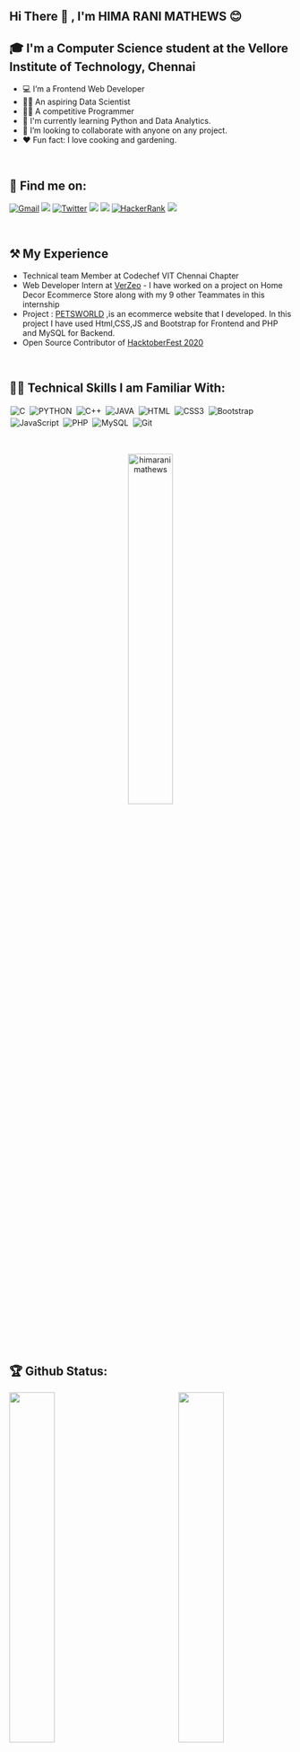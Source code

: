## Hi There 👋 , I'm  HIMA RANI MATHEWS :blush:


## 🎓 I'm a Computer Science student at the Vellore Institute of Technology, Chennai
- 💻 I’m a Frontend Web Developer 
- 🦸‍♀️ An aspiring Data Scientist 
- 👨‍💻 A competitive Programmer
- 🚀 I'm currently learning Python and Data Analytics.
- 👯 I’m looking to collaborate with anyone on any project.
- ❤️ Fun fact: I love cooking and gardening.
<br>

## 🚀 Find me on:
[<img alt="Gmail" src="https://img.shields.io/badge/Gmail-D14836?style=for-the-badge&logo=gmail&logoColor=white" >](mailto:himaranimathew@gmail.com)
[<img src="https://img.shields.io/badge/linkedin-%230077B5.svg?&style=for-the-badge&logo=linkedin&logoColor=white">](https://www.linkedin.com/in/hima-rani-mathews/)
[<img alt="Twitter" src="https://img.shields.io/badge/Twitter-1DA1F2?style=for-the-badge&logo=twitter&logoColor=white"/>](https://twitter.com/hima_mathews)
[<img src="https://img.shields.io/badge/Github-%23000000.svg?&style=for-the-badge&logo=github&logoColor=white">](https://github.com/HimaRaniMathews)
[<img src=	"https://img.shields.io/badge/-CodeChef-5B4638?style=for-the-badge&logo=CodeChef&logoColor=white">](https://www.codechef.com/users/himaranimathew)
[<img alt="HackerRank" src="https://img.shields.io/badge/-Hackerrank-2EC866?style=for-the-badge&logo=HackerRank&logoColor=white"/>](https://www.hackerrank.com/himaranimathews)
[<img src=	"https://img.shields.io/badge/Kaggle-20BEFF?style=for-the-badge&logo=Kaggle&logoColor=white">](https://www.kaggle.com/himaranimathews)

<br>

## ⚒ My Experience

* Technical team Member at Codechef VIT Chennai Chapter
* Web Developer Intern at [VerZeo](https://www.verzeo.com/https://github.com/girlscript) - I have worked on a project on Home Decor Ecommerce Store along with my 9 other Teammates in this internship
* Project : [PETSWORLD](https://github.com/HimaRaniMathews/PETSWORLD-Ecommerce_Website.git) ,is an ecommerce website that I developed. In this project I have used Html,CSS,JS and Bootstrap for Frontend and PHP and MySQL for Backend. 
* Open Source Contributor of [HacktoberFest 2020](https://hacktoberfest.digitalocean.com/) 

<br>

## 👩‍💻 Technical Skills I am Familiar With:

<p>
<img alt="C" src="https://img.shields.io/badge/c%20-%2300599C.svg?&style=for-the-badge&logo=c&logoColor=white" style="margin:2px;"/>
<img alt="PYTHON" src="https://img.shields.io/badge/python%20-%2314354C.svg?&style=for-the-badge&logo=python&logoColor=white" style="margin:2px;"/>
<img alt="C++" src="https://img.shields.io/badge/c++%20-%2300599C.svg?&style=for-the-badge&logo=c%2B%2B&ogoColor=white" style="margin:2px;"/>
<img alt="JAVA" src="https://img.shields.io/badge/Java-ED8B00?style=for-the-badge&logo=java&logoColor=white" style="margin:2px;"/>
<img alt="HTML" src="https://img.shields.io/badge/HTML5-E34F26?style=for-the-badge&logo=html5&logoColor=white" style="margin:2px;"/>
<img alt="CSS3" src="https://img.shields.io/badge/css3%20-%231572B6.svg?&style=for-the-badge&logo=css3&logoColor=white" style="margin:2px;"/>
<img alt="Bootstrap" src="https://img.shields.io/badge/bootstrap%20-%23563D7C.svg?&style=for-the-badge&logo=bootstrap&logoColor=white" style="margin:2px;"/>
<img alt="JavaScript" src="https://img.shields.io/badge/javascript%20-%23323330.svg?&style=for-the-badge&logo=javascript&logoColor=%23F7DF1E" style="margin:2px;"/>
<img alt="PHP" src="https://img.shields.io/badge/PHP-777BB4?style=for-the-badge&logo=php&logoColor=white" style="margin:2px;"/>  
<img alt="MySQL" src="https://img.shields.io/badge/MySQL-00000F?style=for-the-badge&logo=mysql&logoColor=white" style="margin:2px;"/> 
<img alt="Git" src="https://img.shields.io/badge/git%20-%23F05033.svg?&style=for-the-badge&logo=git&logoColor=white" style="margin:2px;"/>
<br>
</p>
<br>
<p align="center"> <img src="https://github-readme-stats.vercel.app/api/top-langs?username=himaranimathews&show_icons=true&locale=en&langs_count=8&layout=compact" alt="himaranimathews" width=40% > </p><br>

## 🏆 Github Status:

<img  src="https://github-readme-stats.vercel.app/api?username=himaranimathews&show_icons=true&theme=tokyonight" width="40%" align="left" >
<img  src="https://github-readme-streak-stats.herokuapp.com/?user=himaranimathews&theme=dark" width="40%" align="right" >
<br>

